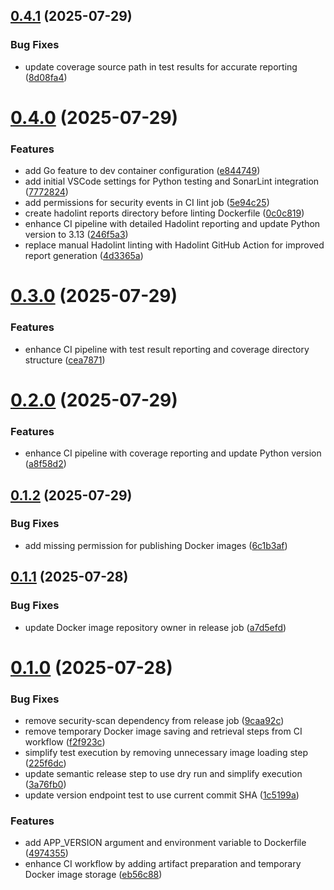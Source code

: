 ## [0.4.1](https://github.com/Bornegrim/hivebox/compare/v0.4.0...v0.4.1) (2025-07-29)


### Bug Fixes

* update coverage source path in test results for accurate reporting ([8d08fa4](https://github.com/Bornegrim/hivebox/commit/8d08fa43ff4a36092152e26b5b48001f7a58e3f9))

# [0.4.0](https://github.com/Bornegrim/hivebox/compare/v0.3.0...v0.4.0) (2025-07-29)


### Features

* add Go feature to dev container configuration ([e844749](https://github.com/Bornegrim/hivebox/commit/e84474987fbf3714eef517f4558bf544ffa76def))
* add initial VSCode settings for Python testing and SonarLint integration ([7772824](https://github.com/Bornegrim/hivebox/commit/7772824cdc236edb26a12c662bb28fb1cbade581))
* add permissions for security events in CI lint job ([5e94c25](https://github.com/Bornegrim/hivebox/commit/5e94c2530d42a9acaae46ebea8e6855ff62f4350))
* create hadolint reports directory before linting Dockerfile ([0c0c819](https://github.com/Bornegrim/hivebox/commit/0c0c819f09a620681087c17320f0f8c21df84521))
* enhance CI pipeline with detailed Hadolint reporting and update Python version to 3.13 ([246f5a3](https://github.com/Bornegrim/hivebox/commit/246f5a3ea471352960021166d45c051cd76f2809))
* replace manual Hadolint linting with Hadolint GitHub Action for improved report generation ([4d3365a](https://github.com/Bornegrim/hivebox/commit/4d3365ad7e4ffcdc08889a7c6717902dced4b466))

# [0.3.0](https://github.com/Bornegrim/hivebox/compare/v0.2.0...v0.3.0) (2025-07-29)


### Features

* enhance CI pipeline with test result reporting and coverage directory structure ([cea7871](https://github.com/Bornegrim/hivebox/commit/cea7871c0a444d96f8d14ccffd086e082939204f))

# [0.2.0](https://github.com/Bornegrim/hivebox/compare/v0.1.2...v0.2.0) (2025-07-29)


### Features

* enhance CI pipeline with coverage reporting and update Python version ([a8f58d2](https://github.com/Bornegrim/hivebox/commit/a8f58d28197db1c7e3d2b6f3832a9475d84597a1))

## [0.1.2](https://github.com/Bornegrim/hivebox/compare/v0.1.1...v0.1.2) (2025-07-29)


### Bug Fixes

* add missing permission for publishing Docker images ([6c1b3af](https://github.com/Bornegrim/hivebox/commit/6c1b3aff5785dba4e5f2565ff73b8150b07c2a57))

## [0.1.1](https://github.com/Bornegrim/hivebox/compare/v0.1.0...v0.1.1) (2025-07-28)


### Bug Fixes

* update Docker image repository owner in release job ([a7d5efd](https://github.com/Bornegrim/hivebox/commit/a7d5efd6af58876097ace9a035379b1ab1b0e9c2))

# [0.1.0](https://github.com/Bornegrim/hivebox/compare/v0.0.0...v0.1.0) (2025-07-28)


### Bug Fixes

* remove security-scan dependency from release job ([9caa92c](https://github.com/Bornegrim/hivebox/commit/9caa92c4474dfd307edd9a8b5e31abca6065b055))
* remove temporary Docker image saving and retrieval steps from CI workflow ([f2f923c](https://github.com/Bornegrim/hivebox/commit/f2f923c52cbb58807b8106264802629768bca91b))
* simplify test execution by removing unnecessary image loading step ([225f6dc](https://github.com/Bornegrim/hivebox/commit/225f6dc5be28150b78bb31691304cfb401169a6f))
* update semantic release step to use dry run and simplify execution ([3a76fb0](https://github.com/Bornegrim/hivebox/commit/3a76fb0e60609839809cde839d5df2e979f9e25b))
* update version endpoint test to use current commit SHA ([1c5199a](https://github.com/Bornegrim/hivebox/commit/1c5199a2349057bb0f026bb6a7cf1e7d87e7ce7c))


### Features

* add APP_VERSION argument and environment variable to Dockerfile ([4974355](https://github.com/Bornegrim/hivebox/commit/497435513f16e831e3b12b28daf252f60be64c81))
* enhance CI workflow by adding artifact preparation and temporary Docker image storage ([eb56c88](https://github.com/Bornegrim/hivebox/commit/eb56c881c40c14cab007d2f3940a217954cca6c4))
